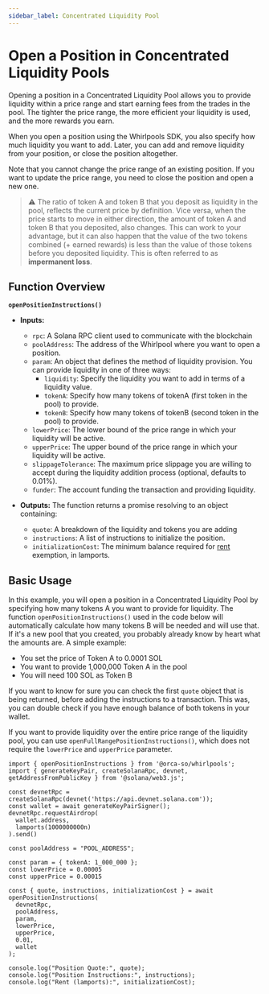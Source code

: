 ```yaml
---
sidebar_label: Concentrated Liquidity Pool
---
```


# Open a Position in Concentrated Liquidity Pools
Opening a position in a Concentrated Liquidity Pool allows you to provide liquidity within a price range and start earning fees from the trades in the pool. The tighter the price range, the more efficient your liquidity is used, and the more rewards you earn.

When you open a position using the Whirlpools SDK, you also specify how much liquidity you want to add. Later, you can add and remove liquidity from your position, or close the position altogether.

Note that you cannot change the price range of an existing position. If you want to update the price range, you need to close the position and open a new one.

> ⚠️ The ratio of token A and token B that you deposit as liquidity in the pool, reflects the current price by definition. Vice versa, when the price starts to move in either direction, the amount of token A and token B that you deposited, also changes. This can work to your advantage, but it can also happen that the value of the two tokens combined (+ earned rewards) is less than the value of those tokens before you deposited liquidity. This is often referred to as **impermanent loss**.

## Function Overview
**`openPositionInstructions()`**
- **Inputs:**
    - `rpc`: A Solana RPC client used to communicate with the blockchain
    - `poolAddress`: The address of the Whirlpool where you want to open a position.
    - `param`: An object that defines the method of liquidity provision. You can provide liquidity in one of three ways:
        - `liquidity`: Specify the liquidity you want to add in terms of a liquidity value.
        - `tokenA`: Specify how many tokens of tokenA (first token in the pool) to provide.
        - `tokenB`: Specify how many tokens of tokenB (second token in the pool) to provide.
    -  `lowerPrice`: The lower bound of the price range in which your liquidity will be active.
    - `upperPrice`: The upper bound of the price range in which your liquidity will be active.
    - `slippageTolerance`: The maximum price slippage you are willing to accept during the liquidity addition process (optional, defaults to 0.01%).
    - `funder`: The account funding the transaction and providing liquidity.
    
- **Outputs:** The function returns a promise resolving to an object containing:
    - `quote`: A breakdown of the liquidity and tokens you are adding
    - `instructions`: A list of instructions to initialize the position.
    - `initializationCost`: The minimum balance required for [rent](https://solana.com/docs/core/fees#rent) exemption, in lamports.

## Basic Usage

In this example, you will open a position in a Concentrated Liquidity Pool by specifying how many tokens A you want to provide for liquidity. The function `openPositionInstructions()` used in the code below will automatically calculate how many tokens B will be needed and will use that. If it's a new pool that you created, you probably already know by heart what the amounts are. A simple example:
- You set the price of Token A to 0.0001 SOL
- You want to provide 1,000,000 Token A in the pool
- You will need 100 SOL as Token B

If you want to know for sure you can check the first `quote` object that is being returned, before adding the instructions to a transaction. This was, you can double check if you have enough balance of both tokens in your wallet.

If you want to provide liquidity over the entire price range of the liquidity pool, you can use `openFullRangePositionInstructions()`, which does not require the `lowerPrice` and `upperPrice` parameter.

```tsx
import { openPositionInstructions } from '@orca-so/whirlpools';
import { generateKeyPair, createSolanaRpc, devnet, getAddressFromPublicKey } from '@solana/web3.js';

const devnetRpc = createSolanaRpc(devnet('https://api.devnet.solana.com'));
const wallet = await generateKeyPairSigner();
devnetRpc.requestAirdrop(
  wallet.address,
  lamports(1000000000n)
).send()

const poolAddress = "POOL_ADDRESS";

const param = { tokenA: 1_000_000 };
const lowerPrice = 0.00005
const upperPrice = 0.00015

const { quote, instructions, initializationCost } = await openPositionInstructions(
  devnetRpc,
  poolAddress,
  param,
  lowerPrice,
  upperPrice, 
  0.01,
  wallet
);

console.log("Position Quote:", quote);
console.log("Position Instructions:", instructions);
console.log("Rent (lamports):", initializationCost);
```